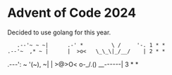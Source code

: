 # Advent of Code 2024

Decided to use golang for this year.


       .--'~ ~ ~|      .-' *         \ /     '-. 1 * *
    .--'~  ,* ~ |      |  >o<   \_\_\|_/__/    | 2 * *
.---': ~ '(~), ~|      | >@>O< o-_/.() __------| 3 * *